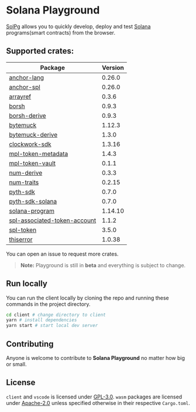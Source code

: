 # Solana Playground

[SolPg](https://beta.solpg.io) allows you to quickly develop, deploy and test [Solana](https://docs.solana.com/introduction) programs(smart contracts) from the browser.

## Supported crates:

| Package                                                                            | Version |
| ---------------------------------------------------------------------------------- | ------- |
| [anchor-lang](https://docs.rs/anchor-lang/0.26.0)                                  | 0.26.0  |
| [anchor-spl](https://docs.rs/anchor-spl/0.26.0)                                    | 0.26.0  |
| [arrayref](https://docs.rs/arrayref/0.3.6)                                         | 0.3.6   |
| [borsh](https://docs.rs/borsh/0.9.3)                                               | 0.9.3   |
| [borsh-derive](https://docs.rs/borsh-derive/0.9.3)                                 | 0.9.3   |
| [bytemuck](https://docs.rs/bytemuck/1.12.3)                                        | 1.12.3  |
| [bytemuck-derive](https://docs.rs/bytemuck-derive/1.3.0)                           | 1.3.0   |
| [clockwork-sdk](https://docs.rs/clockwork-sdk/1.3.16)                              | 1.3.16  |
| [mpl-token-metadata](https://docs.rs/mpl-token-metadata/1.4.3)                     | 1.4.3   |
| [mpl-token-vault](https://docs.rs/mpl-token-vault/0.1.0)                           | 0.1.1   |
| [num-derive](https://docs.rs/num-derive/0.3.3)                                     | 0.3.3   |
| [num-traits](https://docs.rs/num-traits/0.2.15)                                    | 0.2.15  |
| [pyth-sdk](https://docs.rs/pyth-sdk/0.7.0)                                         | 0.7.0   |
| [pyth-sdk-solana](https://docs.rs/pyth-sdk-solana/0.7.0)                           | 0.7.0   |
| [solana-program](https://docs.rs/solana-program/1.14.10)                           | 1.14.10 |
| [spl-associated-token-account](https://docs.rs/spl-associated-token-account/1.1.2) | 1.1.2   |
| [spl-token](https://docs.rs/spl-token/3.5.0)                                       | 3.5.0   |
| [thiserror](https://docs.rs/thiserror/1.0.38)                                      | 1.0.38  |

You can open an issue to request more crates.

> **Note:** Playground is still in **beta** and everything is subject to change.

## Run locally

You can run the client locally by cloning the repo and running these commands in the project directory.

```sh
cd client # change directory to client
yarn # install dependencies
yarn start # start local dev server
```

## Contributing

Anyone is welcome to contribute to **Solana Playground** no matter how big or small.

## License

`client` and `vscode` is licensed under [GPL-3.0](https://github.com/solana-playground/solana-playground/blob/master/LICENSE-GPL).
`wasm` packages are licensed under [Apache-2.0](https://github.com/solana-playground/solana-playground/blob/master/LICENSE-APACHE) unless specified otherwise in their respective `Cargo.toml`.
